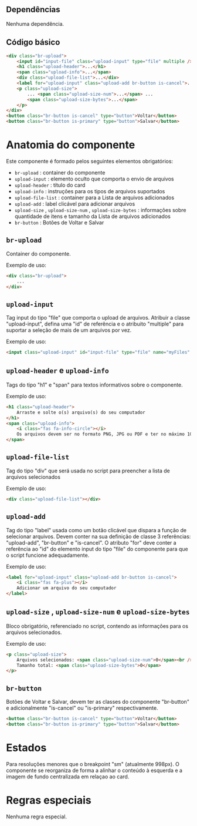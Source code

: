 ## Dependências

Nenhuma dependência.

## Código básico

``` html
<div class="br-upload">
    <input id="input-file" class="upload-input" type="file" multiple />
    <h1 class="upload-header">...</h1>
    <span class="upload-info">...</span>
    <div class="upload-file-list">...</div>
    <label for="upload-input" class="upload-add br-button is-cancel">...</label>
    <p class="upload-size">
        ... <span class="upload-size-num">...</span> ...
        <span class="upload-size-bytes">...</span>
    </p>
</div>
<button class="br-button is-cancel" type="button">Voltar</button>
<button class="br-button is-primary" type="button">Salvar</button>
```

# Anatomia do componente

Este componente é formado pelos seguintes elementos obrigatórios:

* `br-upload` : container do componente
* `upload-input` : elemento oculto que comporta o envio de arquivos
* `upload-header` : título do card
* `upload-info` : instruções para os tipos de arquivos suportados
* `upload-file-list` : container para a Lista de arquivos adicionados
* `upload-add` : label clicável para adicionar arquivos
* `upload-size` , `upload-size-num` , `upload-size-bytes` : informações sobre quantidade de itens e tamanho da Lista de arquivos adicionados
* `br-button` : Botões de Voltar e Salvar

## `br-upload` 

Container do componente.

Exemplo de uso:

``` html
<div class="br-upload">
    ...
</div>
```

## `upload-input` 

Tag input do tipo "file" que comporta o upload de arquivos. Atribuir a classe "upload-input", defina uma "id" de referência e o atribuito "multiple" para suportar a seleção de mais de um arquivos por vez.

Exemplo de uso:

``` html
<input class="upload-input" id="input-file" type="file" name="myFiles" multiple />
```

## `upload-header` e `upload-info` 

Tags do tipo "h1" e "span" para textos informativos sobre o componente.

Exemplo de uso:

``` html
<h1 class="upload-header">
    Arraste e solte o(s) arquivo(s) do seu computador
</h1>
<span class="upload-info">
    <i class="fas fa-info-circle"></i>
    Os arquivos devem ser no formato PNG, JPG ou PDF e ter no máximo 1GB
</span>
```

## `upload-file-list` 

Tag do tipo "div" que será usada no script para preencher a lista de arquivos selecionados

Exemplo de uso:

``` html
<div class="upload-file-list"></div>
```

## `upload-add` 

Tag do tipo "label" usada como um botão clicável que dispara a função de selecionar arquivos. Devem conter na sua definição de classe 3 referências: "upload-add", "br-button" e "is-cancel". O atributo "for" deve conter a referência ao "id" do elemento input do tipo "file" do componente para que o script funcione adequadamente.

Exemplo de uso:

``` html
<label for="upload-input" class="upload-add br-button is-cancel">
    <i class="fas fa-plus"></i>
    Adicionar um arquivo do seu computador
</label>
```

## `upload-size` , `upload-size-num` e `upload-size-bytes` 

Bloco obrigatório, referenciado no script, contendo as informações para os arquivos selecionados.

Exemplo de uso:

``` html
<p class="upload-size">
    Arquivos selecionados: <span class="upload-size-num">0</span><br />
    Tamanho total: <span class="upload-size-bytes">0</span>
</p>
```

## `br-button` 

Botões de Voltar e Salvar, devem ter as classes do componente "br-button" e adicionalmente "is-cancel" ou "is-primary" respectivamente.

``` html
<button class="br-button is-cancel" type="button">Voltar</button>
<button class="br-button is-primary" type="button">Salvar</button>
```

# Estados

Para resoluções menores que o breakpoint "sm" (atualmente 998px). O componente se reorganiza de forma a alinhar o conteúdo à esquerda e a imagem de fundo centralizada em relaçao ao card.

# Regras especiais

Nenhuma regra especial.

